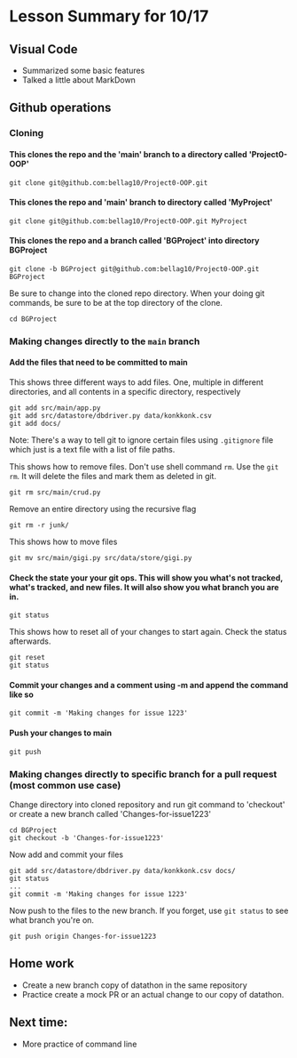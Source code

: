 # Lesson Summary for 10/17

## Visual Code
* Summarized some basic features
* Talked a little about MarkDown
## Github operations
### Cloning
#### This clones the repo and the 'main' branch to a directory called 'Project0-OOP'
  ```
  git clone git@github.com:bellag10/Project0-OOP.git
  ```
#### This clones the repo and 'main' branch to directory called 'MyProject'
  ```
  git clone git@github.com:bellag10/Project0-OOP.git MyProject
  ```
#### This clones the repo and a branch called 'BGProject' into directory BGProject
  ```
  git clone -b BGProject git@github.com:bellag10/Project0-OOP.git BGProject
  ```
  Be sure to change into the cloned repo directory. When your doing git commands, be sure to be at the top directory of the clone. 
  ```
  cd BGProject
  ```
### Making changes directly to the `main` branch
#### Add the files that need to be committed to main
This shows three different ways to add files. One, multiple in different directories, and all contents in a specific directory, respectively
  ```
  git add src/main/app.py
  git add src/datastore/dbdriver.py data/konkkonk.csv
  git add docs/
  ```
Note: There's a way to tell git to ignore certain files using `.gitignore` file which just is a text file with a list of file paths. 

This shows how to remove files. Don't use shell command `rm`. Use the `git rm`. It will delete the files and mark them as deleted in git.
  ```
  git rm src/main/crud.py
  ```
Remove an entire directory using the recursive flag
  ```
  git rm -r junk/
  ```
This shows how to move files
 ```
 git mv src/main/gigi.py src/data/store/gigi.py
 ```
#### Check the state your your git ops. This will show you what's not tracked, what's tracked, and new files. It will also show you what branch you are in. 
  ```
  git status
  ```
This shows how to reset all of your changes to start again. Check the status afterwards. 
  ```
  git reset
  git status
  ```
#### Commit your changes and a comment using -m and append the command like so
  ```
  git commit -m 'Making changes for issue 1223'
  ```
#### Push your changes to main
  ```
  git push
  ```
### Making changes directly to specific branch for a pull request (most common use case)
  Change directory into cloned repository and run git command to 'checkout' or create a new branch called 'Changes-for-issue1223'
  ```
  cd BGProject
  git checkout -b 'Changes-for-issue1223'
  ```
  Now add and commit your files
  ```
  git add src/datastore/dbdriver.py data/konkkonk.csv docs/
  git status
  ...
  git commit -m 'Making changes for issue 1223'
  ```
  Now push to the files to the new branch. If you forget, use `git status` to see what branch you're on. 
  ```
  git push origin Changes-for-issue1223
  ```
## Home work
  - Create a new branch copy of datathon in the same repository
  - Practice create a mock PR or an actual change to our copy of datathon.
## Next time:
- More practice of command line
